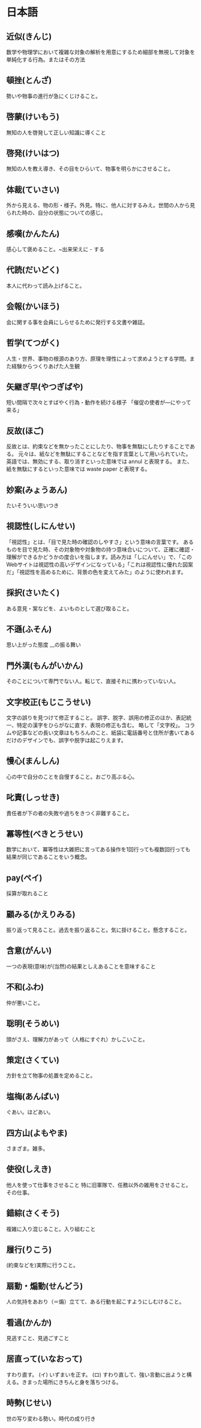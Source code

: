 # 日本語

## 近似(きんじ)

数学や物理学において複雑な対象の解析を用意にするため細部を無視して対象を単純化する行為。またはその方法

## 頓挫(とんざ)

勢いや物事の進行が急にくじけること。

## 啓蒙(けいもう)

無知の人を啓発して正しい知識に導くこと

## 啓発(けいはつ)

無知の人を教え導き、その目をひらいて、物事を明らかにさせること。

## 体裁(ていさい)

外から見える、物の形・様子。外見。特に、他人に対するみえ。世間の人から見られた時の、自分の状態についての感じ。

## 感嘆(かんたん)

感心して褒めること。~出来栄えに - する

## 代読(だいどく)

本人に代わって読み上げること。

## 会報(かいほう)

会に関する事を会員にしらせるために発行する文書や雑誌。

## 哲学(てつがく)

人生・世界、事物の根源のあり方、原理を理性によって求めようとする学問。また経験からつくりあげた人生観

## 矢継ぎ早(やつぎばや)

短い間隔で次々とすばやく行為・動作を続ける様子
「催促の使者が―にやって来る」

## 反故(ほご)

反故とは、約束などを無かったことにしたり、物事を無駄にしたりすることである。 元々は、紙などを無駄にすることなどを指す言葉として用いられていた。 英語では、無効にする、取り消すといった意味では annul と表現する。 また、紙を無駄にするといった意味では waste paper と表現する。

## 妙案(みょうあん)

たいそういい思いつき

## 視認性(しにんせい)

「視認性」とは、「目で見た時の確認のしやすさ」という意味の言葉です。
あるものを目で見た時、その対象物や対象物の持つ意味合いについて、正確に確認・理解ができるかどうかの度合いを指します。読み方は「しにんせい」で、「このWebサイトは視認性の高いデザインになっている」「これは視認性に優れた図案だ」「視認性を高めるために、背景の色を変えてみた」のように使われます。

## 採択(さいたく)

ある意見・案などを、よいものとして選び取ること。

## 不遜(ふそん)

思い上がった態度
__の振る舞い

## 門外漢(もんがいかん)

そのことについて専門でない人。転じて、直接それに携わっていない人。

## 文字校正(もじこうせい)

文字の誤りを見つけて修正すること。 誤字、脱字、誤用の修正のほか、表記統一、特定の漢字をひらがなに直す、表現の修正も含む。 略して「文字校」。 コラムや記事などの長い文章はもちろんのこと、紙袋に電話番号と住所が書いてあるだけのデザインでも、誤字や脱字は起こりえます。

## 慢心(まんしん)

心の中で自分のことを自慢すること。おごり高ぶる心。

## 叱責(しっせき)

責任者が下の者の失敗や過ちをきつく非難すること。

## 冪等性(べきとうせい)

数学において、冪等性は大雑把に言ってある操作を1回行っても複数回行っても結果が同じであることをいう概念。

## pay(ペイ)

採算が取れること

## 顧みる(かえりみる)

振り返って見ること。過去を振り返ること。気に掛けること。懸念すること。

## 含意(がんい)

一つの表現(意味)が(当然)の結果としえあることを意味すること

## 不和(ふわ)

仲が悪いこと。

## 聡明(そうめい)

頭がさえ、理解力があって（人格にすぐれ）かしこいこと。

## 策定(さくてい)

方針を立て物事の処置を定めること。

## 塩梅(あんばい)

ぐあい。ほどあい。

## 四方山(よもやま)

さまざま。雑多。

## 使役(しえき)

他人を使って仕事をさせること
特に旧軍隊で、任務以外の雑用をさせること。その仕事。

## 錯綜(さくそう)

複雑に入り混じること。入り組むこと

## 履行(りこう)

(約束などを)実際に行うこと。

## 扇動・煽動(せんどう)

人の気持をあおり（＝煽）立てて、ある行動を起こすようにしむけること。

## 看過(かんか)

見逃すこと、見過ごすこと

## 居直って(いなおって)

すわり直す。 (イ) いずまいを正す。 (ロ) すわり直して、強い言動に出ようと構える。きまった場所にきちんと身を落ちつける。

## 時勢(じせい)

世の写り変わる勢い。時代の成り行き
